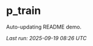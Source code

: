 # p_train

Auto-updating README demo.

<!--START_SECTION:status-->
_Last run: 2025-09-19 08:26 UTC_
<!--END_SECTION:status-->













































































































































































































































































































































































































































































































































































































































































































